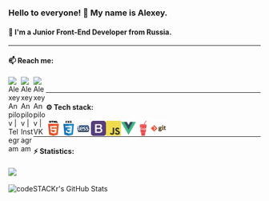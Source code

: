 ### Hello to everyone! 👋 My name is Alexey.
#### :man: I'm a Junior Front-End Developer from Russia.
___
#### 📫 Reach me:
[<img align="left" alt="AlexeyAnpilov | Telegram" width="25px" src="https://cdn.jsdelivr.net/npm/simple-icons@v3/icons/telegram.svg"/>](https://t.me/oldman_willow)
[<img align="left" alt="AlexeyAnpilov | Instagram" width="25px" src="https://cdn.jsdelivr.net/npm/simple-icons@v3/icons/instagram.svg"/>](https://www.instagram.com/oldman_willow/)
[<img align="left" alt="AlexeyAnpilov | VK" width="25px" src="https://cdn.jsdelivr.net/npm/simple-icons@v3/icons/vk.svg"/>](https://vk.com/id201171446)
<br>
___
#### ⚙️ Tech stack:
<img align="left" alt="HTML5" width="30px" src="https://raw.githubusercontent.com/github/explore/80688e429a7d4ef2fca1e82350fe8e3517d3494d/topics/html/html.png" />
<img align="left" alt="CSS3" width="30px" src="https://raw.githubusercontent.com/github/explore/80688e429a7d4ef2fca1e82350fe8e3517d3494d/topics/css/css.png" />
<img align="left" alt="Less" width="30px" src="https://raw.githubusercontent.com/github/explore/80688e429a7d4ef2fca1e82350fe8e3517d3494d/topics/less/less.png" />
<img align="left" alt="Bootstrap" width="30px" src="https://raw.githubusercontent.com/github/explore/80688e429a7d4ef2fca1e82350fe8e3517d3494d/topics/bootstrap/bootstrap.png" />
<img align="left" alt="JavaScript" width="30px" src="https://raw.githubusercontent.com/github/explore/80688e429a7d4ef2fca1e82350fe8e3517d3494d/topics/javascript/javascript.png" />
<img align="left" alt="Vue.js" width="30px" src="https://raw.githubusercontent.com/github/explore/80688e429a7d4ef2fca1e82350fe8e3517d3494d/topics/vue/vue.png" />
<img align="left" alt="Gulp" width="30px" src="https://raw.githubusercontent.com/github/explore/80688e429a7d4ef2fca1e82350fe8e3517d3494d/topics/gulp/gulp.png" />
<img align="left" alt="Git" width="30px" src="https://raw.githubusercontent.com/github/explore/80688e429a7d4ef2fca1e82350fe8e3517d3494d/topics/git/git.png" />
<br>

___
#### ⚡️ Statistics:
![](https://komarev.com/ghpvc/?username=bgtckt)

<img align="left" alt="codeSTACKr's GitHub Stats" src="https://github-readme-stats.vercel.app/api/top-langs/?username=bgtckt&langs_count=8&layout=compact" />
